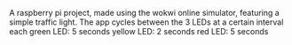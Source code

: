 A raspberry pi project, made using the wokwi online simulator, featuring a simple traffic light.
The app cycles between the 3 LEDs at a certain interval each
green LED: 5 seconds
yellow LED: 2 seconds
red LED: 5 seconds
